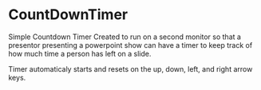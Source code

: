 # CountDownTimer
Simple Countdown Timer
Created to run on a second monitor so that a presentor presenting a powerpoint show can have a timer to keep track of how much time a person has left on a slide.

Timer automaticaly starts and resets on the up, down, left, and right arrow keys.
